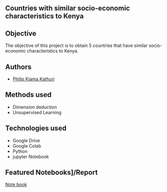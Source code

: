 
##  Countries with similar socio-economic characteristics to Kenya


## Objective
The objective of this project is to obtain 5 countries that have similar socio-economic
characteristics to Kenya.
## Authors

- [Philip Kiama Kathuri](https://github.com/pkathuri/Portfolio-projects)


## Methods used 
- Dimension deduction
- Unsupervised Learning
 



## Technologies used
- Google Drive
- Google Colab
- Python
- jupyter Notebook


## Featured Notebooks]/Report
 
[Note book ](https://github.com/pkathuri/Portfolio-projects/blob/master/Clustering_project.ipynb)

